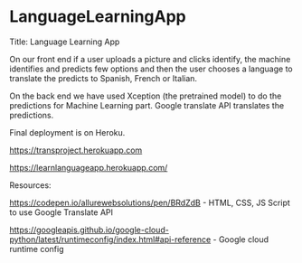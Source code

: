# LanguageLearningApp
Title: Language Learning App

On our front end if a user uploads a picture and clicks identify, the machine identifies and predicts few options and then the user chooses a language to translate the predicts to Spanish, French or Italian.

On the back end we have used Xception (the pretrained model) to do the predictions for Machine Learning part. Google translate API translates the predictions.

Final deployment is on Heroku.

https://transproject.herokuapp.com

https://learnlanguageapp.herokuapp.com/

Resources:

https://codepen.io/allurewebsolutions/pen/BRdZdB - HTML, CSS, JS Script to use Google Translate API

https://googleapis.github.io/google-cloud-python/latest/runtimeconfig/index.html#api-reference - Google cloud runtime config
